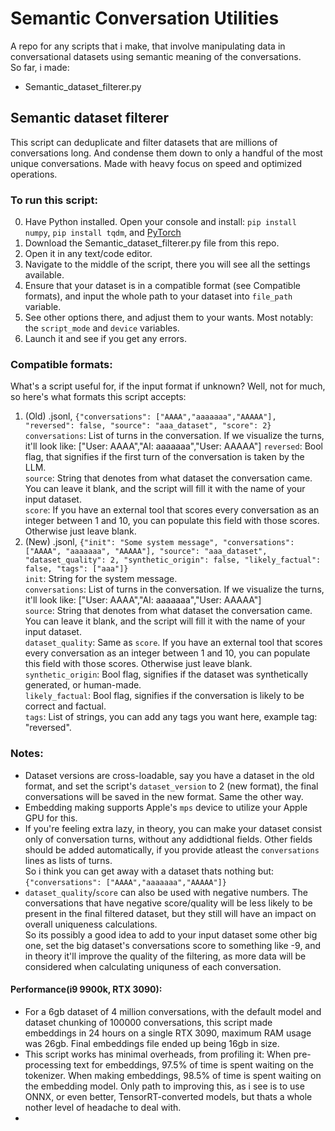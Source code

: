 # Semantic Conversation Utilities
A repo for any scripts that i make, that involve manipulating data in conversational datasets using semantic meaning of the conversations.\
So far, i made:
* Semantic_dataset_filterer.py
## Semantic dataset filterer
This script can deduplicate and filter datasets that are millions of conversations long. And condense them down to only a handful of the most unique conversations. Made with heavy focus on speed and optimized operations.
### To run this script:
0. Have Python installed. Open your console and install: `pip install numpy`, `pip install tqdm`, and [PyTorch](https://pytorch.org/)
1. Download the Semantic_dataset_filterer.py file from this repo.
2. Open it in any text/code editor.
3. Navigate to the middle of the script, there you will see all the settings available.
4. Ensure that your dataset is in a compatible format (see Compatible formats), and input the whole path to your dataset into `file_path` variable.
5. See other options there, and adjust them to your wants. Most notably: the `script_mode` and `device` variables.
6. Launch it and see if you get any errors.
### Compatible formats:
What's a script useful for, if the input format if unknown? Well, not for much, so here's what formats this script accepts:
1. (Old) .jsonl, `{"conversations": ["AAAA","aaaaaaa","AAAAA"], "reversed": false, "source": "aaa_dataset", "score": 2}`\
   `conversations`: List of turns in the conversation. If we visualize the turns, it'll look like: ["User: AAAA","AI: aaaaaaa","User: AAAAA"]
   `reversed`: Bool flag, that signifies if the first turn of the conversation is taken by the LLM.\
   `source`: String that denotes from what dataset the conversation came. You can leave it blank, and the script will fill it with the name of your input dataset.\
   `score`: If you have an external tool that scores every conversation as an integer between 1 and 10, you can populate this field with those scores. Otherwise just leave blank.
2. (New) .jsonl, `{"init": "Some system message", "conversations": ["AAAA", "aaaaaaa", "AAAAA"], "source": "aaa_dataset", "dataset_quality": 2, "synthetic_origin": false, "likely_factual": false, "tags": ["aaa"]}`\
   `init`: String for the system message.\
   `conversations`: List of turns in the conversation. If we visualize the turns, it'll look like: ["User: AAAA","AI: aaaaaaa","User: AAAAA"]\
   `source`: String that denotes from what dataset the conversation came. You can leave it blank, and the script will fill it with the name of your input dataset.\
   `dataset_quality`: Same as `score`. If you have an external tool that scores every conversation as an integer between 1 and 10, you can populate this field with those scores. Otherwise just leave blank.\
   `synthetic_origin`: Bool flag, signifies if the dataset was synthetically generated, or human-made.\
   `likely_factual`: Bool flag, signifies if the conversation is likely to be correct and factual.\
   `tags`: List of strings, you can add any tags you want here, example tag: "reversed".
### Notes:
* Dataset versions are cross-loadable, say you have a dataset in the old format, and set the script's `dataset_version` to 2 (new format), the final conversations will be saved in the new format. Same the other way.
* Embedding making supports Apple's `mps` device to utilize your Apple GPU for this.
* If you're feeling extra lazy, in theory, you can make your dataset consist only of conversation turns, without any addidtional fields. Other fields should be added automatically, if you provide atleast the `conversations` lines as lists of turns.\
  So i think you can get away with a dataset thats nothing but: `{"conversations": ["AAAA","aaaaaaa","AAAAA"]}`
* `dataset_quality`/`score` can also be used with negative numbers. The conversations that have negative score/quality will be less likely to be present in the final filtered dataset, but they still will have an impact on overall uniqueness calculations.\
  So its possibly a good idea to add to your input dataset some other big one, set the big dataset's conversations score to something like -9, and in theory it'll improve the quality of the filtering, as more data will be considered when calculating uniquness of each conversation.
#### Performance(i9 9900k, RTX 3090):
* For a 6gb dataset of 4 million conversations, with the default model and dataset chunking of 100000 conversations, this script made embeddings in 24 hours on a single RTX 3090, maximum RAM usage was 26gb. Final embeddings file ended up being 16gb in size.
* This script works has minimal overheads, from profiling it: When pre-processing text for embeddings, 97.5% of time is spent waiting on the tokenizer. When making embeddings, 98.5% of time is spent waiting on the embedding model. Only path to improving this, as i see is to use ONNX, or even better, TensorRT-converted models, but thats a whole nother level of headache to deal with.
* 
